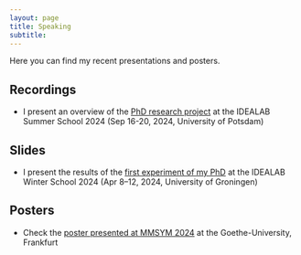 ```yaml
---
layout: page
title: Speaking 
subtitle: 
---
```

Here you can find my recent presentations and posters.  

## Recordings
* I present an overview of the [PhD research project][SS_Potsdam2024] at the IDEALAB Summer School 2024 (Sep 16-20, 2024, University of Potsdam)

## Slides
* I present the results of the [first experiment of my PhD][WS_Potsdam2024] at the IDEALAB Winter School 2024 (Apr 8–12, 2024, University of Groningen)

## Posters
* Check the [poster presented at MMSYM 2024][MMSYM] at the Goethe-University, Frankfurt 

[SS_Potsdam2024]:https://clmrnn.github.com/clmrnn/SS_Potsdam2024
[WS_Potsdam2024]:https://clmrnn.github.com/clmrnn/WS_Potsdam2024
[MMSYM]: https://clmrnn.github.io/clmrnn/MMSYM_Colombani.pdf

